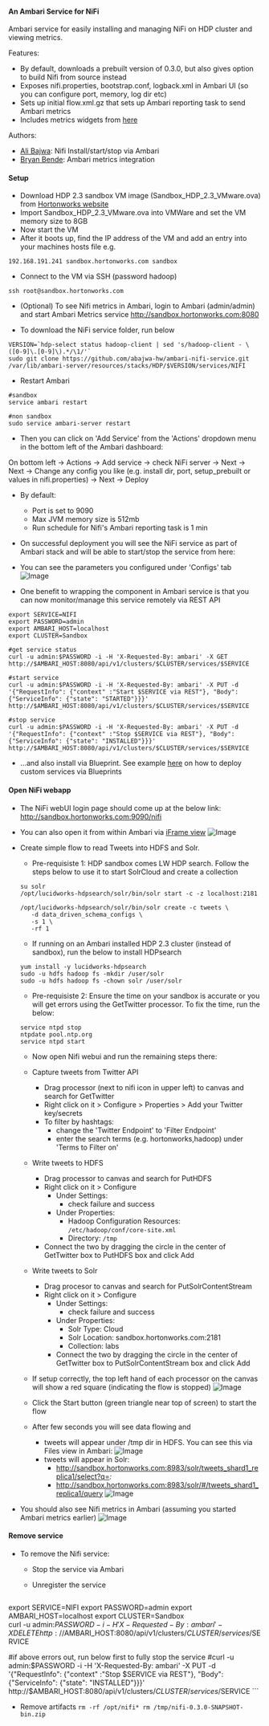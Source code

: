 #### An Ambari Service for NiFi
Ambari service for easily installing and managing NiFi on HDP cluster and viewing metrics.

Features:

- By default, downloads a prebuilt version of 0.3.0, but also gives option to build Nifi from source instead
- Exposes nifi.properties, bootstrap.conf, logback.xml in Ambari UI (so you can configure port, memory, log dir etc)
- Sets up initial flow.xml.gz that sets up Ambari reporting task to send Ambari metrics
- Includes metrics widgets from [here](https://cwiki.apache.org/confluence/display/NIFI/Ambari+Metrics)

Authors: 
  - [Ali Bajwa](https://github.com/abajwa-hw): Nifi Install/start/stop via Ambari
  - [Bryan Bende](https://github.com/bbende): Ambari metrics integration
  
#### Setup

- Download HDP 2.3 sandbox VM image (Sandbox_HDP_2.3_VMware.ova) from [Hortonworks website](http://hortonworks.com/products/hortonworks-sandbox/)
- Import Sandbox_HDP_2.3_VMware.ova into VMWare and set the VM memory size to 8GB
- Now start the VM
- After it boots up, find the IP address of the VM and add an entry into your machines hosts file e.g.
```
192.168.191.241 sandbox.hortonworks.com sandbox    
```
- Connect to the VM via SSH (password hadoop)
```
ssh root@sandbox.hortonworks.com
```

- (Optional) To see Nifi metrics in Ambari, login to Ambari (admin/admin) and start Ambari Metrics service 
http://sandbox.hortonworks.com:8080

- To download the NiFi service folder, run below
```
VERSION=`hdp-select status hadoop-client | sed 's/hadoop-client - \([0-9]\.[0-9]\).*/\1/'`
sudo git clone https://github.com/abajwa-hw/ambari-nifi-service.git   /var/lib/ambari-server/resources/stacks/HDP/$VERSION/services/NIFI   
```

- Restart Ambari
```
#sandbox
service ambari restart

#non sandbox
sudo service ambari-server restart
```

- Then you can click on 'Add Service' from the 'Actions' dropdown menu in the bottom left of the Ambari dashboard:

On bottom left -> Actions -> Add service -> check NiFi server -> Next -> Next -> Change any config you like (e.g. install dir, port, setup_prebuilt or values in nifi.properties) -> Next -> Deploy

  - By default:
    - Port is set to 9090
    - Max JVM memory size is 512mb
    - Run schedule for Nifi's Ambari reporting task is 1 min
  
- On successful deployment you will see the NiFi service as part of Ambari stack and will be able to start/stop the service from here:

- You can see the parameters you configured under 'Configs' tab
![Image](../master/screenshots/screenshot-nifi-stack-config.png?raw=true)

- One benefit to wrapping the component in Ambari service is that you can now monitor/manage this service remotely via REST API
```
export SERVICE=NIFI
export PASSWORD=admin
export AMBARI_HOST=localhost
export CLUSTER=Sandbox

#get service status
curl -u admin:$PASSWORD -i -H 'X-Requested-By: ambari' -X GET http://$AMBARI_HOST:8080/api/v1/clusters/$CLUSTER/services/$SERVICE

#start service
curl -u admin:$PASSWORD -i -H 'X-Requested-By: ambari' -X PUT -d '{"RequestInfo": {"context" :"Start $SERVICE via REST"}, "Body": {"ServiceInfo": {"state": "STARTED"}}}' http://$AMBARI_HOST:8080/api/v1/clusters/$CLUSTER/services/$SERVICE

#stop service
curl -u admin:$PASSWORD -i -H 'X-Requested-By: ambari' -X PUT -d '{"RequestInfo": {"context" :"Stop $SERVICE via REST"}, "Body": {"ServiceInfo": {"state": "INSTALLED"}}}' http://$AMBARI_HOST:8080/api/v1/clusters/$CLUSTER/services/$SERVICE
```

- ...and also install via Blueprint. See example [here](https://github.com/abajwa-hw/ambari-workshops/blob/master/blueprints-demo-security.md) on how to deploy custom services via Blueprints

#### Open NiFi webapp

- The NiFi webUI login page should come up at the below link: 
http://sandbox.hortonworks.com:9090/nifi

- You can also open it from within Ambari via [iFrame view](https://github.com/abajwa-hw/iframe-view)
![Image](../master/screenshots/screenshot-nifi-view.png?raw=true)

- Create simple flow to read Tweets into HDFS and Solr. 
  - Pre-requisiste 1: HDP sandbox comes LW HDP search. Follow the steps below to use it to start SolrCloud and create a collection
  ```
  su solr
  /opt/lucidworks-hdpsearch/solr/bin/solr start -c -z localhost:2181

  /opt/lucidworks-hdpsearch/solr/bin/solr create -c tweets \
     -d data_driven_schema_configs \
     -s 1 \
     -rf 1 
  ```  
  
    - If running on an Ambari installed HDP 2.3 cluster (instead of sandbox), run the below to install HDPsearch
    
  ```
  yum install -y lucidworks-hdpsearch
  sudo -u hdfs hadoop fs -mkdir /user/solr
  sudo -u hdfs hadoop fs -chown solr /user/solr
  ```    
  - Pre-requisiste 2: Ensure the time on your sandbox is accurate or you will get errors using the GetTwitter processor. To fix the time, run the below:
  ```
  service ntpd stop
  ntpdate pool.ntp.org
  service ntpd start
  ```  
  - Now open Nifi webui and run the remaining steps there:    
  - Capture tweets from Twitter API
    - Drag processor (next to nifi icon in upper left) to canvas and search for GetTwitter
    - Right click on it > Configure > Properties > Add your Twitter key/secrets
    - To filter by hashtags:
      - change the 'Twitter Endpoint' to 'Filter Endpoint'
      - enter the search terms (e.g. hortonworks,hadoop) under 'Terms to Filter on'  
  - Write tweets to HDFS    
    - Drag processor to canvas and search for PutHDFS
    - Right click on it > Configure
      - Under Settings:
        - check failure and success
      - Under Properties:
        - Hadoop Configuration Resources: `/etc/hadoop/conf/core-site.xml`
        - Directory: `/tmp`
    - Connect the two by dragging the circle in the center of GetTwitter box to PutHDFS box and click Add
  - Write tweets to Solr
    - Drag procesor to canvas and search for PutSolrContentStream
    - Right click on it > Configure
      - Under Settings:
        - check failure and success
      - Under Properties:
        - Solr Type: Cloud
        - Solr Location: sandbox.hortonworks.com:2181
        - Collection: labs  
      - Connect the two by dragging the circle in the center of GetTwitter box to PutSolrContentStream box and click Add  

  - If setup correctly, the top left hand of each processor on the canvas will show a red square (indicating the flow is stopped)
![Image](../master/screenshots/twitter-flow.png?raw=true)

  - Click the Start button (green triangle near top of screen) to start the flow
  - After few seconds you will see data flowing and 
    - tweets will appear under /tmp dir in HDFS. You can see this via Files view in Ambari:
    ![Image](../master/screenshots/Files-view.png?raw=true) 
    - tweets will appear in Solr: 
      - http://sandbox.hortonworks.com:8983/solr/tweets_shard1_replica1/select?q=*:*
      - http://sandbox.hortonworks.com:8983/solr/#/tweets_shard1_replica1/query
    ![Image](../master/screenshots/Solr-query.png?raw=true)  


- You should also see Nifi metrics in Ambari (assuming you started Ambari metrics earlier)
![Image](../master/screenshots/screenshot-nifi-stack.png?raw=true)


#### Remove service

- To remove the Nifi service: 
  - Stop the service via Ambari
  - Unregister the service
  
    ```
export SERVICE=NIFI
export PASSWORD=admin
export AMBARI_HOST=localhost
export CLUSTER=Sandbox    
curl -u admin:$PASSWORD -i -H 'X-Requested-By: ambari' -X DELETE http://$AMBARI_HOST:8080/api/v1/clusters/$CLUSTER/services/$SERVICE

#if above errors out, run below first to fully stop the service
#curl -u admin:$PASSWORD -i -H 'X-Requested-By: ambari' -X PUT -d '{"RequestInfo": {"context" :"Stop $SERVICE via REST"}, "Body": {"ServiceInfo": {"state": "INSTALLED"}}}' http://$AMBARI_HOST:8080/api/v1/clusters/$CLUSTER/services/$SERVICE
    ```
   - Remove artifacts
    ```
    rm -rf /opt/nifi*
    rm /tmp/nifi-0.3.0-SNAPSHOT-bin.zip
    ```   